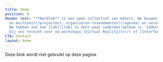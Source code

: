 ```yaml
---
title: Home
position: 0
Header text: "**Nerdlab** is een open collectief van makers. We bouwen [installaties
  en machines](/projecten), organiseren [evenementen](/agenda) en veroveren de wereld.
  We hebben ook een [lab](/lab) in Gent waar iedereen welkom is. Iedere week kan je
  bij ons terecht voor oa workshops [Virtual Reality](vr/) of [Interface of things](iot/)."
CTA: Contact
layout: home
---
```


Deze blok wordt niet gebruikt op deze pagina.
